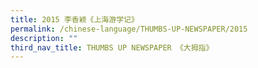 ```yaml
---
title: 2015 李香颖《上海游学记》
permalink: /chinese-language/THUMBS-UP-NEWSPAPER/2015
description: ""
third_nav_title: THUMBS UP NEWSPAPER 《大拇指》
---
```

